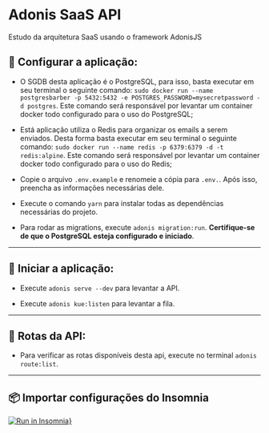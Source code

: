 # Adonis SaaS API

Estudo da arquitetura SaaS usando o framework AdonisJS

## :hammer: Configurar a aplicação:

- O SGDB desta aplicação é o PostgreSQL, para isso, basta executar em seu terminal o seguinte comando: `sudo docker run --name postgresbarber -p 5432:5432 -e POSTGRES_PASSWORD=mysecretpassword -d postgres`. Este comando será responsável por levantar um container docker todo configurado para o uso do PostgreSQL;

- Está aplicação utiliza o Redis para organizar os emails a serem enviados. Desta forma basta executar em seu terminal o seguinte comando: `sudo docker run --name redis -p 6379:6379 -d -t redis:alpine`. Este comando será responsável por levantar um container docker todo configurado para o uso do Redis;

- Copie o arquivo `.env.example` e renomeie a cópia para `.env.`. Após isso, preencha as informações necessárias dele.

- Execute o comando `yarn` para instalar todas as dependências necessárias do projeto.

- Para rodar as migrations, execute `adonis migration:run`. **Certifique-se de que o PostgreSQL esteja configurado e iniciado**.

---

## :horse_racing: Iniciar a aplicação:

- Execute `adonis serve --dev` para levantar a API.

- Execute `adonis kue:listen` para levantar a fila.

---

## :dart: Rotas da API:

- Para verificar as rotas disponíveis desta api, execute no terminal `adonis route:list`.

---

## :package: Importar configurações do Insomnia

[![Run in Insomnia}](https://insomnia.rest/images/run.svg)](https://insomnia.rest/run/?label=adonisSaaS-api&uri=https%3A%2F%2Fgithub.com%2Ffnoquiq%2FadonisSaaS-api%2Fblob%2Fmaster%2Finsomnia.json)
